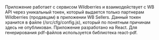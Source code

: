 Приложение работает с сервисом Wildberries и взаимодействует с WB API через уникальный токен, который выдается только партнерам Wildberries (продавцам) в приложении WB Sellers. Данный токен хранится в файле (/src/cfg/config.js), который по понятным причинам здесь не опубликован. Приложение разработано на React. Для генерирования pdf-файлов используется библиотека react-pdf.

